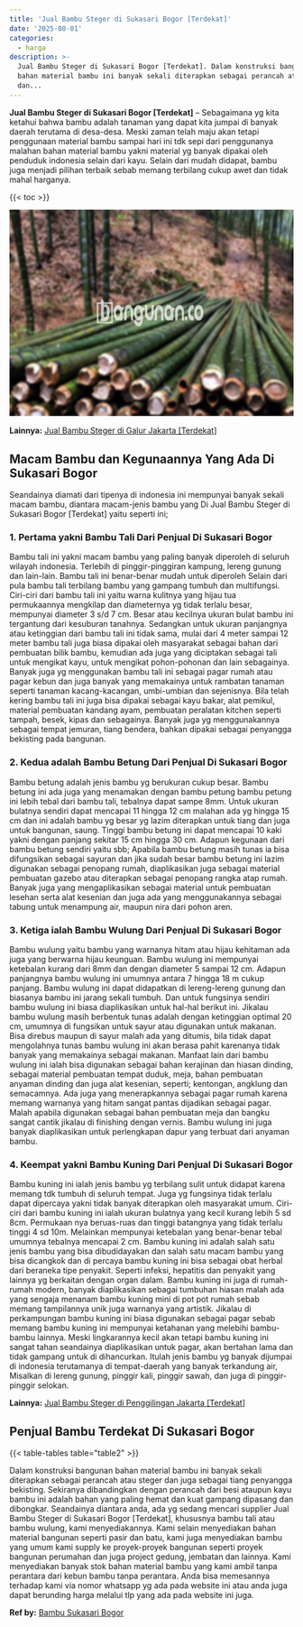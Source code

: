 ```yaml
---
title: 'Jual Bambu Steger di Sukasari Bogor [Terdekat]'
date: '2025-08-01'
categories:
  - harga
description: >-
  Jual Bambu Steger di Sukasari Bogor [Terdekat]. Dalam konstruksi bangunan
  bahan material bambu ini banyak sekali diterapkan sebagai perancah atau steger
  dan...
---
```


**Jual Bambu Steger di Sukasari Bogor \[Terdekat\]** – Sebagaimana yg kita ketahui bahwa bambu adalah tanaman yang dapat kita jumpai di banyak daerah terutama di desa-desa. Meski zaman telah maju akan tetapi penggunaan material bambu sampai hari ini tdk sepi dari penggunanya malahan bahan material bambu yakni material yg banyak dipakai oleh penduduk indonesia selain dari kayu. Selain dari mudah didapat, bambu juga menjadi pilihan terbaik sebab memang terbilang cukup awet dan tidak mahal harganya.

{{< toc >}}

![Jual Bambu Steger di Sukasari Bogor [Terdekat]](/images/jual-bambu-tali-07.png)

**Lainnya:** [Jual Bambu Steger di Galur Jakarta \[Terdekat\]](https://bambu.bangunan.co/jual-bambu-steger-di-galur-jakarta-terdekat/)

## Macam Bambu dan Kegunaannya Yang Ada Di Sukasari Bogor

Seandainya diamati dari tipenya di indonesia ini mempunyai banyak sekali macam bambu, diantara macam-jenis bambu yang Di Jual Bambu Steger di Sukasari Bogor \[Terdekat\] yaitu seperti ini;

### 1\. Pertama yakni Bambu Tali Dari Penjual Di Sukasari Bogor

Bambu tali ini yakni macam bambu yang paling banyak diperoleh di seluruh wilayah indonesia. Terlebih di pinggir-pinggiran kampung, lereng gunung dan lain-lain. Bambu tali ini benar-benar mudah untuk diperoleh Selain dari pula bambu tali terbilang bambu yang gampang tumbuh dan multifungsi. Ciri-ciri dari bambu tali ini yaitu warna kulitnya yang hijau tua permukaannya mengkilap dan diameternya yg tidak terlalu besar, mempunyai diameter 3 s/d 7 cm. Besar atau kecilnya ukuran bulat bambu ini tergantung dari kesuburan tanahnya. Sedangkan untuk ukuran panjangnya atau ketinggian dari bambu tali ini tidak sama, mulai dari 4 meter sampai 12 meter bambu tali juga biasa dipakai oleh masyarakat sebagai bahan dari pembuatan bilik bambu, kemudian ada juga yang diciptakan sebagai tali untuk mengikat kayu, untuk mengikat pohon-pohonan dan lain sebagainya. Banyak juga yg menggunakan bambu tali ini sebagai pagar rumah atau pagar kebun dan juga banyak yang memakainya untuk rambatan tanaman seperti tanaman kacang-kacangan, umbi-umbian dan sejenisnya. Bila telah kering bambu tali ini juga bisa dipakai sebagai kayu bakar, alat pemikul, material pembuatan kandang ayam, pembuatan peralatan kitchen seperti tampah, besek, kipas dan sebagainya. Banyak juga yg menggunakannya sebagai tempat jemuran, tiang bendera, bahkan dipakai sebagai penyangga bekisting pada bangunan.

### 2\. Kedua adalah Bambu Betung Dari Penjual Di Sukasari Bogor

Bambu betung adalah jenis bambu yg berukuran cukup besar. Bambu betung ini ada juga yang menamakan dengan bambu petung bambu petung ini lebih tebal dari bambu tali, tebalnya dapat sampe 8mm. Untuk ukuran bulatnya sendiri dapat mencapai 11 hingga 12 cm malahan ada yg hingga 15 cm dan ini adalah bambu yg besar yg lazim diterapkan untuk tiang dan juga untuk bangunan, saung. Tinggi bambu betung ini dapat mencapai 10 kaki yakni dengan panjang sekitar 15 cm hingga 30 cm. Adapun kegunaan dari bambu betung sendiri yaitu sbb; Apabila bambu betung masih tunas ia bisa difungsikan sebagai sayuran dan jika sudah besar bambu betung ini lazim digunakan sebagai penopang rumah, diaplikasikan juga sebagai material pembuatan gazebo atau diterapkan sebagai penopang rangka atap rumah. Banyak juga yang mengaplikasikan sebagai material untuk pembuatan lesehan serta alat kesenian dan juga ada yang menggunakannya sebagai tabung untuk menampung air, maupun nira dari pohon aren.

### 3\. Ketiga ialah Bambu Wulung Dari Penjual Di Sukasari Bogor

Bambu wulung yaitu bambu yang warnanya hitam atau hijau kehitaman ada juga yang berwarna hijau keunguan. Bambu wulung ini mempunyai ketebalan kurang dari 8mm dan dengan diameter 5 sampai 12 cm. Adapun panjangnya bambu wulung ini umumnya antara 7 hingga 18 m cukup panjang. Bambu wulung ini dapat didapatkan di lereng-lereng gunung dan biasanya bambu ini jarang sekali tumbuh. Dan untuk fungsinya sendiri bambu wulung ini biasa diaplikasikan untuk hal-hal berikut ini. Jikalau bambu wulung masih berbentuk tunas adalah dengan ketinggian optimal 20 cm, umumnya di fungsikan untuk sayur atau digunakan untuk makanan. Bisa direbus maupun di sayur malah ada yang ditumis, bila tidak dapat mengolahnya tunas bambu wulung ini akan berasa pahit karenanya tidak banyak yang memakainya sebagai makanan. Manfaat lain dari bambu wulung ini ialah bisa digunakan sebagai bahan kerajinan dan hiasan dinding, sebagai material pembuatan tempat duduk, meja, bahan pembuatan anyaman dinding dan juga alat kesenian, seperti; kentongan, angklung dan semacamnya. Ada juga yang menerapkannya sebagai pagar rumah karena memang warnanya yang hitam sangat pantas dijadikan sebagai pagar. Malah apabila digunakan sebagai bahan pembuatan meja dan bangku sangat cantik jikalau di finishing dengan vernis. Bambu wulung ini juga banyak diaplikasikan untuk perlengkapan dapur yang terbuat dari anyaman bambu.

### 4\. Keempat yakni Bambu Kuning Dari Penjual Di Sukasari Bogor

Bambu kuning ini ialah jenis bambu yg terbilang sulit untuk didapat karena memang tdk tumbuh di seluruh tempat. Juga yg fungsinya tidak terlalu dapat dipercaya yakni tidak banyak diterapkan oleh masyarakat umum. Ciri-ciri dari bambu kuning ini ialah ukuran bulatnya yang kecil kurang lebih 5 sd 8cm. Permukaan nya beruas-ruas dan tinggi batangnya yang tidak terlalu tinggi 4 sd 10m. Melainkan mempunyai ketebalan yang benar-benar tebal umumnya tebalnya mencapai 2 cm. Bambu kuning ini adalah salah satu jenis bambu yang bisa dibudidayakan dan salah satu macam bambu yang bisa dicangkok dan di percaya bambu kuning ini bisa sebagai obat herbal dari beraneka tipe penyakit. Seperti infeksi, hepatitis dan penyakit yang lainnya yg berkaitan dengan organ dalam. Bambu kuning ini juga di rumah-rumah modern, banyak diaplikasikan sebagai tumbuhan hiasan malah ada yang sengaja menanam bambu kuning mini di pot pot rumah sebab memang tampilannya unik juga warnanya yang artistik. Jikalau di perkampungan bambu kuning ini biasa digunakan sebagai pagar sebab memang bambu kuning ini mempunyai ketahanan yang melebihi bambu-bambu lainnya. Meski lingkarannya kecil akan tetapi bambu kuning ini sangat tahan seandainya diaplikasikan untuk pagar, akan bertahan lama dan tidak gampang untuk di dihancurkan. Itulah jenis bambu yg banyak dijumpai di indonesia terutamanya di tempat-daerah yang banyak terkandung air, Misalkan di lereng gunung, pinggir kali, pinggir sawah, dan juga di pinggir-pinggir selokan.

**Lainnya:** [Jual Bambu Steger di Penggilingan Jakarta \[Terdekat\]](https://bambu.bangunan.co/jual-bambu-steger-di-penggilingan-jakarta-terdekat/)

## Penjual Bambu Terdekat Di Sukasari Bogor

{{< table-tables table="table2" >}}

Dalam konstruksi bangunan bahan material bambu ini banyak sekali diterapkan sebagai perancah atau steger dan juga sebagai tiang penyangga bekisting. Sekiranya dibandingkan dengan perancah dari besi ataupun kayu bambu ini adalah bahan yang paling hemat dan kuat gampang dipasang dan dibongkar. Seandainya diantara anda, ada yg sedang mencari supplier Jual Bambu Steger di Sukasari Bogor \[Terdekat\], khususnya bambu tali atau bambu wulung, kami menyediakannya. Kami selain menyediakan bahan material bangunan seperti pasir dan batu, kami juga menyediakan bambu yang umum kami supply ke proyek-proyek bangunan seperti proyek bangunan perumahan dan juga project gedung, jembatan dan lainnya. Kami menyediakan banyak stok bahan material bambu yang kami ambil tanpa perantara dari kebun bambu tanpa perantara. Anda bisa memesannya terhadap kami via nomor whatsapp yg ada pada website ini atau anda juga dapat berunding harga melalui tlp yang ada pada website ini juga.

**Ref by:** [Bambu Sukasari Bogor](https://id.wikipedia.org/wiki/Bambu)

